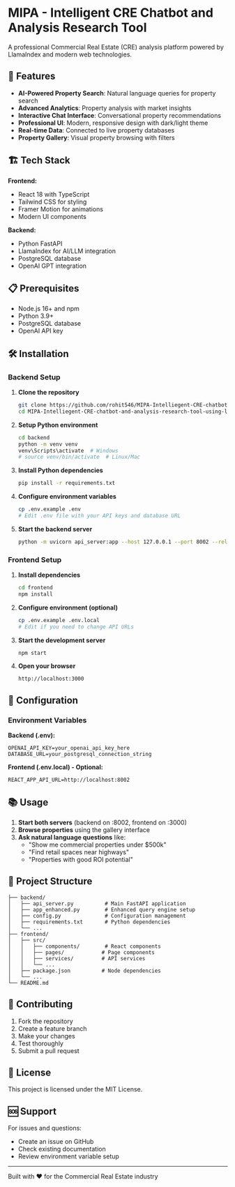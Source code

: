 # MIPA - Intelligent CRE Chatbot and Analysis Research Tool

A professional Commercial Real Estate (CRE) analysis platform powered by LlamaIndex and modern web technologies.

## 🚀 Features

- **AI-Powered Property Search**: Natural language queries for property search
- **Advanced Analytics**: Property analysis with market insights
- **Interactive Chat Interface**: Conversational property recommendations
- **Professional UI**: Modern, responsive design with dark/light theme
- **Real-time Data**: Connected to live property databases
- **Property Gallery**: Visual property browsing with filters

## 🏗️ Tech Stack

**Frontend:**
- React 18 with TypeScript
- Tailwind CSS for styling
- Framer Motion for animations
- Modern UI components

**Backend:**
- Python FastAPI
- LlamaIndex for AI/LLM integration
- PostgreSQL database
- OpenAI GPT integration

## 📋 Prerequisites

- Node.js 16+ and npm
- Python 3.9+
- PostgreSQL database
- OpenAI API key

## 🛠️ Installation

### Backend Setup

1. **Clone the repository**
   ```bash
   git clone https://github.com/rohit546/MIPA-Intelliegent-CRE-chatbot-and-analysis-research-tool-using-llama-index-and-langraph-.git
   cd MIPA-Intelliegent-CRE-chatbot-and-analysis-research-tool-using-llama-index-and-langraph-
   ```

2. **Setup Python environment**
   ```bash
   cd backend
   python -m venv venv
   venv\Scripts\activate  # Windows
   # source venv/bin/activate  # Linux/Mac
   ```

3. **Install Python dependencies**
   ```bash
   pip install -r requirements.txt
   ```

4. **Configure environment variables**
   ```bash
   cp .env.example .env
   # Edit .env file with your API keys and database URL
   ```

5. **Start the backend server**
   ```bash
   python -m uvicorn api_server:app --host 127.0.0.1 --port 8002 --reload
   ```

### Frontend Setup

1. **Install dependencies**
   ```bash
   cd frontend
   npm install
   ```

2. **Configure environment (optional)**
   ```bash
   cp .env.example .env.local
   # Edit if you need to change API URLs
   ```

3. **Start the development server**
   ```bash
   npm start
   ```

4. **Open your browser**
   ```
   http://localhost:3000
   ```

## 🔧 Configuration

### Environment Variables

**Backend (.env):**
```env
OPENAI_API_KEY=your_openai_api_key_here
DATABASE_URL=your_postgresql_connection_string
```

**Frontend (.env.local) - Optional:**
```env
REACT_APP_API_URL=http://localhost:8002
```

## 📚 Usage

1. **Start both servers** (backend on :8002, frontend on :3000)
2. **Browse properties** using the gallery interface
3. **Ask natural language questions** like:
   - "Show me commercial properties under $500k"
   - "Find retail spaces near highways"
   - "Properties with good ROI potential"

## 🏢 Project Structure

```
├── backend/
│   ├── api_server.py          # Main FastAPI application
│   ├── app_enhanced.py        # Enhanced query engine setup
│   ├── config.py              # Configuration management
│   ├── requirements.txt       # Python dependencies
│   └── ...
├── frontend/
│   ├── src/
│   │   ├── components/        # React components
│   │   ├── pages/            # Page components
│   │   ├── services/         # API services
│   │   └── ...
│   ├── package.json          # Node dependencies
│   └── ...
└── README.md
```

## 🤝 Contributing

1. Fork the repository
2. Create a feature branch
3. Make your changes
4. Test thoroughly
5. Submit a pull request

## 📄 License

This project is licensed under the MIT License.

## 🆘 Support

For issues and questions:
- Create an issue on GitHub
- Check existing documentation
- Review environment variable setup

---

Built with ❤️ for the Commercial Real Estate industry